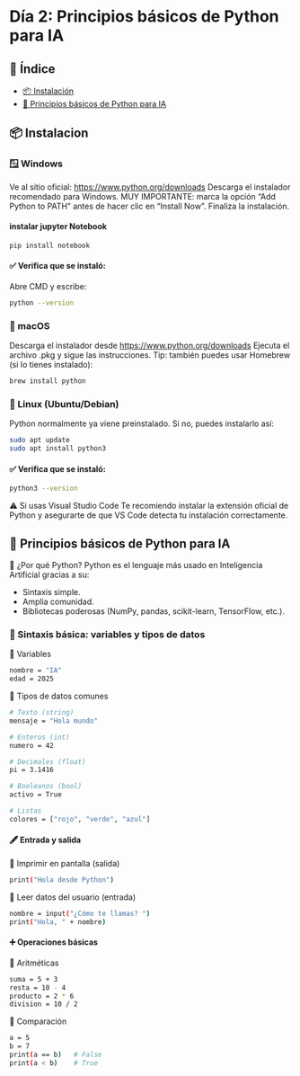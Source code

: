 # Día 2: Principios básicos de Python para IA

## 📌 Índice

- [📦 Instalación](#-instalación)
- [🐍 Principios básicos de Python para IA](#-principios-basicos-de-python-para-ia)


## 📦 Instalacion

### 🪟 Windows
Ve al sitio oficial: https://www.python.org/downloads
Descarga el instalador recomendado para Windows.
MUY IMPORTANTE: marca la opción “Add Python to PATH” antes de hacer clic en “Install Now”.
Finaliza la instalación.

#### instalar jupyter Notebook
```bash
pip install notebook
```

#### ✅ Verifica que se instaló:
Abre CMD y escribe:
```bash
python --version
```

### 🍎 macOS
Descarga el instalador desde https://www.python.org/downloads
Ejecuta el archivo .pkg y sigue las instrucciones.
Tip: también puedes usar Homebrew (si lo tienes instalado):

```bash
brew install python
```

### 🐧 Linux (Ubuntu/Debian)
Python normalmente ya viene preinstalado. Si no, puedes instalarlo así:
```bash
sudo apt update
sudo apt install python3
```

#### ✅ Verifica que se instaló:
```bash
python3 --version
```

⚠️ Si usas Visual Studio Code
Te recomiendo instalar la extensión oficial de Python y asegurarte de que VS Code detecta tu instalación correctamente.

## 🐍 Principios básicos de Python para IA

🐍 ¿Por qué Python?
Python es el lenguaje más usado en Inteligencia Artificial gracias a su:
- Sintaxis simple.
- Amplia comunidad.
- Bibliotecas poderosas (NumPy, pandas, scikit-learn, TensorFlow, etc.).

### 🧱 Sintaxis básica: variables y tipos de datos

🔸 Variables
```bash
nombre = "IA"
edad = 2025
```

🔸 Tipos de datos comunes
```bash
# Texto (string)
mensaje = "Hola mundo"

# Enteros (int)
numero = 42

# Decimales (float)
pi = 3.1416

# Booleanos (bool)
activo = True

# Listas
colores = ["rojo", "verde", "azul"]
```

#### 🖋 Entrada y salida
🔹 Imprimir en pantalla (salida)
```bash
print("Hola desde Python")
```

🔹 Leer datos del usuario (entrada)
```bash
nombre = input("¿Cómo te llamas? ")
print("Hola, " + nombre)
```

#### ➕ Operaciones básicas
🔹 Aritméticas
```bash
suma = 5 + 3
resta = 10 - 4
producto = 2 * 6
division = 10 / 2
```

🔹 Comparación
```bash
a = 5
b = 7
print(a == b)   # False
print(a < b)    # True
```